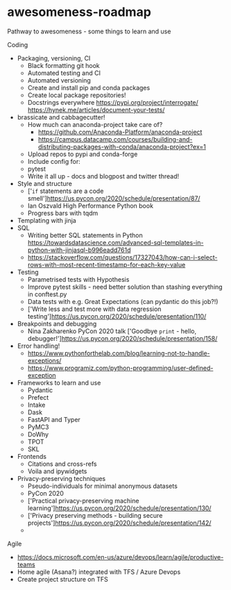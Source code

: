 # awesomeness-roadmap
Pathway to awesomeness - some things to learn and use

Coding

* Packaging, versioning, CI
  * Black formatting git hook
  * Automated testing and CI
  * Automated versioning
  * Create and install pip and conda packages
  * Create local package repositories!
  * Docstrings everywhere https://pypi.org/project/interrogate/ https://hynek.me/articles/document-your-tests/
* brassicate and cabbagecutter!
  * How much can anaconda-project take care of? 
    * https://github.com/Anaconda-Platform/anaconda-project
    * https://campus.datacamp.com/courses/building-and-distributing-packages-with-conda/anaconda-project?ex=1
  * Upload repos to pypi and conda-forge
  * Include config for:
   * pytest
  * Write it all up - docs and blogpost and twitter thread!
* Style and structure
  * ['`if` statements are a code smell']https://us.pycon.org/2020/schedule/presentation/87/
  * Ian Oszvald High Performance Python book
  * Progress bars with tqdm
* Templating with jinja
* SQL
  * Writing better SQL statements in Python https://towardsdatascience.com/advanced-sql-templates-in-python-with-jinjasql-b996eadd761d
  * https://stackoverflow.com/questions/17327043/how-can-i-select-rows-with-most-recent-timestamp-for-each-key-value
* Testing
  * Parametrised tests with Hypothesis
  * Improve pytest skills - need better solution than stashing everything in conftest.py
  * Data tests with e.g. Great Expectations (can pydantic do this job?!)
  * ['Write less and test more with data regression testing']https://us.pycon.org/2020/schedule/presentation/110/
* Breakpoints and debugging
  * Nina Zakharenko PyCon 2020 talk ['Goodbye `print` - hello, debugger!']https://us.pycon.org/2020/schedule/presentation/158/
* Error handling!
  * https://www.pythonforthelab.com/blog/learning-not-to-handle-exceptions/
  * https://www.programiz.com/python-programming/user-defined-exception
* Frameworks to learn and use
  * Pydantic
  * Prefect
  * Intake
  * Dask
  * FastAPI and Typer
  * PyMC3
  * DoWhy
  * TPOT
  * SKL
* Frontends
  * Citations and cross-refs
  * Voila and ipywidgets
* Privacy-preserving techniques
  * Pseudo-individuals for minimal anonymous datasets
  * PyCon 2020 
   * ['Practical privacy-preserving machine learning']https://us.pycon.org/2020/schedule/presentation/130/
   * ['Privacy preserving methods - building secure projects']https://us.pycon.org/2020/schedule/presentation/142/
   * 

  
  
Agile

* https://docs.microsoft.com/en-us/azure/devops/learn/agile/productive-teams
* Home agile (Asana?) integrated with TFS / Azure Devops
* Create project structure on TFS


